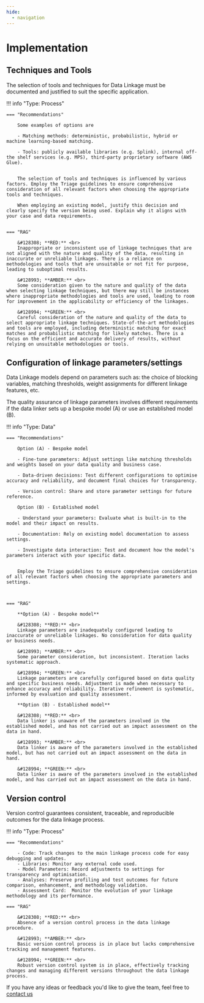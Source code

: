 ```yaml
---
hide:
  - navigation
---
```


# Implementation

## Techniques and Tools

The selection of tools and techniques for Data Linkage must be documented and justified to suit the specific application.

!!! info "Type: Process"

    === "Recommendations"

        Some examples of options are

        - Matching methods: deterministic, probabilistic, hybrid or machine learning-based matching.

        - Tools: publicly available libraries (e.g. Splink), internal off-the shelf services (e.g. MPS), third-party proprietary software (AWS Glue).


        The selection of tools and techniques is influenced by various factors. Employ the Triage guidelines to ensure comprehensive consideration of all relevant factors when choosing the appropriate tools and techniques.

        When employing an existing model, justify this decision and clearly specify the version being used. Explain why it aligns with your case and data requirements.


    === "RAG"
    
        &#128308; **RED:** <br>
        Inappropriate or inconsistent use of linkage techniques that are not aligned with the nature and quality of the data, resulting in inaccurate or unreliable linkages. There is a reliance on methodologies and tools that are unsuitable or not fit for purpose, leading to suboptimal results.

        &#128993; **AMBER:** <br>
        Some consideration given to the nature and quality of the data when selecting linkage techniques, but there may still be instances where inappropriate methodologies and tools are used, leading to room for improvement in the applicability or efficiency of the linkages.

        &#128994; **GREEN:** <br>
        Careful consideration of the nature and quality of the data to select appropriate linkage techniques. State-of-the-art methodologies and tools are employed, including deterministic matching for exact matches and probabilistic matching for likely matches. There is a focus on the efficient and accurate delivery of results, without relying on unsuitable methodologies or tools.

## Configuration of linkage parameters/settings

Data Linkage models depend on parameters such as: the choice of blocking variables, matching thresholds, weight assignments for different linkage features, etc.

The quality assurance of linkage parameters involves different requirements if the data linker sets up a bespoke model (A) or use an established model (B).

!!! info "Type: Data"

    === "Recommendations"

        Option (A) - Bespoke model

        - Fine-tune parameters: Adjust settings like matching thresholds and weights based on your data quality and business case.

        - Data-driven decisions: Test different configurations to optimise accuracy and reliability, and document final choices for transparency.

        - Version control: Share and store parameter settings for future reference.

        Option (B) - Established model

        - Understand your parameters: Evaluate what is built-in to the model and their impact on results.

        - Documentation: Rely on existing model documentation to assess settings.

        - Investigate data interaction: Test and document how the model's parameters interact with your specific data.


        Employ the Triage guidelines to ensure comprehensive consideration of all relevant factors when choosing the appropriate parameters and settings.



    === "RAG"

        **Option (A) - Bespoke model**

        &#128308; **RED:** <br>
        Linkage parameters are inadequately configured leading to inaccurate or unreliable linkages. No consideration for data quality or business needs.

        &#128993; **AMBER:** <br>
        Some parameter consideration, but inconsistent. Iteration lacks systematic approach.

        &#128994; **GREEN:** <br>
        Linkage parameters are carefully configured based on data quality and specific business needs. Adjustment is made when necessary to enhance accuracy and reliability. Iterative refinement is systematic, informed by evaluation and quality assessment.

        **Option (B) - Established model**

        &#128308; **RED:** <br>
        Data linker is unaware of the parameters involved in the established model, and has not carried out an impact assessment on the data in hand.

        &#128993; **AMBER:** <br>
        Data linker is aware of the parameters involved in the established model, but has not carried out an impact assessment on the data in hand.

        &#128994; **GREEN:** <br>
        Data linker is aware of the parameters involved in the established model, and has carried out an impact assessment on the data in hand.

## Version control

Version control guarantees consistent, traceable, and reproducible outcomes for the data linkage process.

!!! info "Type: Process"

    === "Recommendations"

        - Code: Track changes to the main linkage process code for easy debugging and updates.
        - Libraries: Monitor any external code used.
        - Model Parameters: Record adjustments to settings for transparency and optimisation.
        - Analyses: Preserve profiling and test outcomes for future comparison, enhancement, and methodology validation.
        - Assessment Card:  Monitor the evolution of your linkage methodology and its performance.

    === "RAG"

        &#128308; **RED:** <br>
        Absence of a version control process in the data linkage procedure.

        &#128993; **AMBER:** <br>
        Basic version control process is in place but lacks comprehensive tracking and management features.

        &#128994; **GREEN:** <br>
        Robust version control system is in place, effectively tracking changes and managing different versions throughout the data linkage process.


If you have any ideas or feedback you'd like to give the team, feel free to [contact us](<https://github.com/nhsengland/quality-assurance-framework-for-data-linkage/issues/new?assignees=&labels=&projects=&template=send-feedback-on-the-quality-assurance-framework-for-data-linkage.md&title=>)